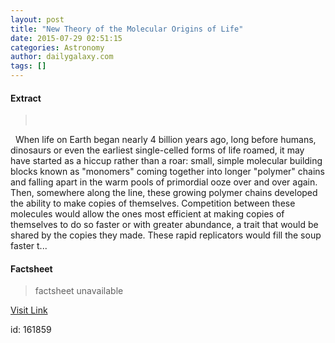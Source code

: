 ```yaml
---
layout: post
title: "New Theory of the Molecular Origins of Life"
date: 2015-07-29 02:51:15
categories: Astronomy
author: dailygalaxy.com
tags: []
---
```



#### Extract
>       When life on Earth began nearly 4 billion years ago, long before humans, dinosaurs or even the earliest single-celled forms of life roamed, it may have started as a hiccup rather than a roar: small, simple molecular building blocks known as "monomers" coming together into longer "polymer" chains and falling apart in the warm pools of primordial ooze over and over again. Then, somewhere along the line, these growing polymer chains developed the ability to make copies of themselves. Competition between these molecules would allow the ones most efficient at making copies of themselves to do so faster or with greater abundance, a trait that would be shared by the copies they made. These rapid replicators would fill the soup faster t...

#### Factsheet
>factsheet unavailable

[Visit Link](http://www.dailygalaxy.com/my_weblog/2015/07/new-theory-of-the-molecular-origins-of-life.html)

id:  161859



